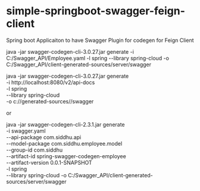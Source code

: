 # simple-springboot-swagger-feign-client
Spring boot Applicaiton to have Swagger Plugin for codegen for Feign Client

java -jar swagger-codegen-cli-3.0.27.jar generate -i C:/Swagger_API/Employee.yaml -l spring --library spring-cloud -o C:/Swagger_API/client-generated-sources/server/swagger


java -jar swagger-codegen-cli-3.0.27.jar generate \
     -i http://localhost:8080/v2/api-docs \
     -l spring \
     --library spring-cloud \
     -o c://generated-sources//swagger

or 


java -jar swagger-codegen-cli-2.3.1.jar generate \
  -i swagger.yaml \
  --api-package com.siddhu.api \
  --model-package com.siddhu.employee.model \
  --group-id com.siddhu \
  --artifact-id spring-swagger-codegen-employee \
  --artifact-version 0.0.1-SNAPSHOT \
  -l spring \
  --library spring-cloud 
  -o C:/Swagger_API/client-generated-sources/server/swagger
